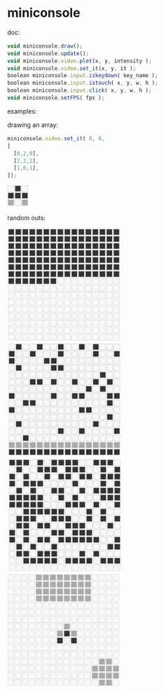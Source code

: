 miniconsole
===========
doc:
```javascript
void miniconsole.draw();
void miniconsole.update();
void miniconsole.video.plot(x, y, intensity );
void miniconsole.video.set_it(x, y, it );
boolean miniconsole.input.iskeydown( key_name );
boolean miniconsole.input.istouch( x, y, w, h );
boolean miniconsole.input.click( x, y, w, h );
void miniconsole.setFPS( fps );
```

examples:

drawing an array:
```javascript
miniconsole.video.set_it( 0, 0,
[
  [0,2,0],
  [2,2,2],
  [1,0,1],
]);
```
![mini console5](./screenshots/miniconsole5.PNG)

random outs:

![mini console1](./screenshots/miniconsole1.PNG)
![mini console2](./screenshots/miniconsole2.PNG)
![mini console3](./screenshots/miniconsole3.PNG)
![mini console3](./screenshots/miniconsole4.PNG)